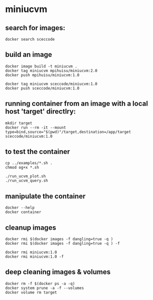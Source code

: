 # miniucvm

## search for images:

    docker search sceccode

## build an image

    docker image build -t miniucvm .
    docker tag miniucvm mpihuisu/miniucvm:2.0
    docker push mpihuisu/miniucvm:1.0

    docker tag miniucvm sceccode/miniucvm:1.0
    docker push sceccode/miniucvm:1.0

## running container from an image with a local host 'target' directlry: 

    mkdir target
    docker run --rm -it --mount type=bind,source="$(pwd)"/target,destination=/app/target  sceccode/miniucvm:1.0
    
## to test the container

    cp ../examples/*.sh .
    chmod og+x *.sh

    ./run_ucvm_plot.sh
    ./run_ucvm_query.sh

## manipulate the container

    docker --help
    docker container

## cleanup images

    docker rmi $(docker images -f dangling=true -q )
    docker rmi $(docker images -f dangling=true -q ) -f

    docker rmi miniucvm:1.0 
    docker rmi miniucvm:1.0 -f 

## deep cleaning images & volumes

    docker rm -f $(docker ps -a -q)
    docker system prune -a -f --volumes
    docker volume rm target


